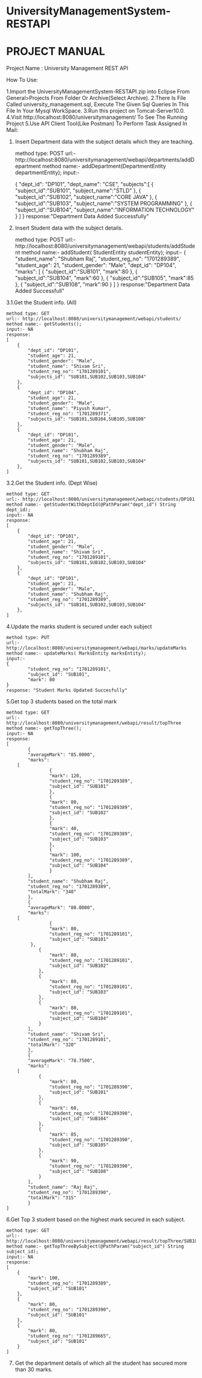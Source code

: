 # UniversityManagementSystem-RESTAPI
PROJECT MANUAL
==============

Project Name : University Management REST API

How To Use:
 
1.Import the UniversityManagementSystem-RESTAPI.zip into Eclipse From General>Projects From Folder Or Archive(Select Archive).
2.There Is File Called university_management.sql, Execute The Given Sql Queries In This File In  Your Mysql  WorkSpace.
3.Run this project on Tomcat-Server10.0.
4.Visit http://localhost:8080/universitymanagement/ To See The Running Project
5.Use API Client Tool(Like Postman) 
To Perform Task Assigned In Mail:

1. Insert Department data with the subject details which they are teaching.


	method type: POST
	url:- http://localhost:8080/universitymanagement/webapi/departments/addDepartment
	method name:- addDepartment(DepartmentEntity departmentEntity);
	input:- 

	{
        "dept_id": "DP101",
       	"dept_name": "CSE",
        "subjects":[
            {
                "subject_id":"SUB101",
                "subject_name":"STLD"
            },
            {
                "subject_id":"SUB102",
                "subject_name":"CORE JAVA"
            },
            {
                "subject_id":"SUB103",
                "subject_name":"SYSTEM PROGRAMMING"
            },
            {
                "subject_id":"SUB104",
                "subject_name":"INFORMATION TECHNOLOGY"
            }
        ]
	}
	response:"Department Data Added Successfully"

2. Insert Student data with the subject details.


	method type: POST
	url:- http://localhost:8080/universitymanagement/webapi/students/addStudent
	method name:- addStudent( StudentEntity studentEntity);
	input:- 
	{
    	"student_name": "Shubham Raj",
    	"student_reg_no": "1701289389",
    	"student_age": 21,
    	"student_gender": "Male",
   	 "dept_id": "DP104",
    	"marks":
	[
        	{
            		"subject_id":"SUB101",
            		"mark":80
        	},
        	{
         	 	"subject_id":"SUB104",
        	 	"mark":60
        	},
        	{
            		"subject_id":"SUB105",
            		"mark":85
        	},
        	{
            		"subject_id":"SUB108",
            		"mark":90
        	}
   	]
	}
	response:"Department Data Added Successfull"

3.1.Get the Student info. (All)


	method type: GET
	url:- http://localhost:8080/universitymanagement/webapi/students/
	method name:- getStudents();
	input:- NA
	response:
	[
    	{
        	"dept_id": "DP101",
        	"student_age": 21,
        	"student_gender": "Male",
        	"student_name": "Shivam Sri",
        	"student_reg_no": "1701289101",
        	"subjects_id": "SUB101,SUB102,SUB103,SUB104"
    	},
    	{
        	"dept_id": "DP104",
        	"student_age": 21,
        	"student_gender": "Male",
        	"student_name": "Piyush Kumar",
        	"student_reg_no": "1701289371",
        	"subjects_id": "SUB101,SUB104,SUB105,SUB108"
    	},
    	{
        	"dept_id": "DP101",
        	"student_age": 21,
        	"student_gender": "Male",
        	"student_name": "Shubham Raj",
        	"student_reg_no": "1701289389",
        	"subjects_id": "SUB101,SUB102,SUB103,SUB104"
    	},
	]

3.2.Get the Student info. (Dept Wise)


	method type: GET
	url:- http://localhost:8080/universitymanagement/webapi/students/DP101
	method name:- getStudentWithDeptId(@PathParam("dept_id") String dept_id);
	input:- NA
	response:
	[
    	{
        	"dept_id": "DP101",
        	"student_age": 21,
        	"student_gender": "Male",
        	"student_name": "Shivam Sri",
        	"student_reg_no": "1701289101",
        	"subjects_id": "SUB101,SUB102,SUB103,SUB104"
    	},
    	{
        	"dept_id": "DP101",
        	"student_age": 21,
        	"student_gender": "Male",
        	"student_name": "Shubham Raj",
        	"student_reg_no": "1701289389",
        	"subjects_id": "SUB101,SUB102,SUB103,SUB104"
    	},
	]

4.Update the marks student is secured under each subject


	method type: PUT
	url:- http://localhost:8080/universitymanagement/webapi/marks/updateMarks
	method name:- updateMarks( MarksEntity marksEntity);
	input:- 
	{  
    		"student_reg_no": "1701289101",
    		"subject_id": "SUB101",
    		"mark": 80
	}
	response: "Student Marks Updated Succesfully"

5.Get top 3 students based on the total mark

	method type: GET
	url:- http://localhost:8080/universitymanagement/webapi/result/topThree
	method name:- getTopThree();
	input:- NA
	response:
	[
    		{
        	"averageMark": "85.0000",
        	"marks": 
		[
            		{
            		"mark": 120,
             		"student_reg_no": "1701289389",
                	"subject_id": "SUB101"
            		},
            		{
                	"mark": 80,
                	"student_reg_no": "1701289389",
                	"subject_id": "SUB102"
            		},
            		{
                	"mark": 40,
                	"student_reg_no": "1701289389",
                	"subject_id": "SUB103"
            		},
            		{
                	"mark": 100,
                	"student_reg_no": "1701289389",
                	"subject_id": "SUB104"
            		}
        	],
        	"student_name": "Shubham Raj",
        	"student_reg_no": "1701289389",
        	"totalMark": "340"
    		},
    		{
        	"averageMark": "80.0000",
        	"marks": 
		[
            		{
                	"mark": 80,
                	"student_reg_no": "1701289101",
                	"subject_id": "SUB101"
           	 },
            	{
                	"mark": 80,
                	"student_reg_no": "1701289101",
                	"subject_id": "SUB102"
            	},
            	{
                	"mark": 80,
                	"student_reg_no": "1701289101",
                	"subject_id": "SUB103"
            	},
            	{
                	"mark": 80,
                	"student_reg_no": "1701289101",
                	"subject_id": "SUB104"
            	}
        	],
        	"student_name": "Shivam Sri",
        	"student_reg_no": "1701289101",
        	"totalMark": "320"
    		},
    		{
        	"averageMark": "78.7500",
        	"marks": 
		[
            	{
                	"mark": 80,
                	"student_reg_no": "1701289390",
                	"subject_id": "SUB101"
            	},
            	{
                	"mark": 60,
                	"student_reg_no": "1701289390",
                	"subject_id": "SUB104"
            	},
            	{
                	"mark": 85,
                	"student_reg_no": "1701289390",
                	"subject_id": "SUB105"
            	},
            	{
                	"mark": 90,
                	"student_reg_no": "1701289390",
                	"subject_id": "SUB108"
            	}
        	],
        	"student_name": "Raj Raj",
        	"student_reg_no": "1701289390",
        	"totalMark": "315"
    		}
	]

6.Get Top 3 student based on the highest mark secured in each subject.

	method type: GET
	url:- http://localhost:8080/universitymanagement/webapi/result/topThree/SUB101
	method name:- getTopThreeBySubject(@PathParam("subject_id") String subject_id);
	input:- NA
	response:
	[
    	{
        	"mark": 100,
        	"student_reg_no": "1701289389",
        	"subject_id": "SUB101"
    	},
    	{
        	"mark": 80,
        	"student_reg_no": "1701289390",
        	"subject_id": "SUB101"
    	},
    	{
        	"mark": 80,
        	"student_reg_no": "1701289665",
        	"subject_id": "SUB101"
    	}
	]

7. Get the department details of which all the student has secured more than 30 marks.









